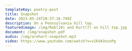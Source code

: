```yaml
---
templateKey: poetry-post
title: Snapshot
date: 2023-05-24T20:37:16.749Z
description: On a Pennsylvania hill top.
featuredimage: /img/Rob(10) and Kurt(7) on hill top.jpg
document: /img/snapshot.pdf
audio: /img/arehart-snapshot.mp3
video: https://www.youtube.com/watch?v=v1kVA3ezoPg
---
```

